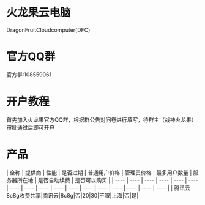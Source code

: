 # 火龙果云电脑 
DragonFruitCloudcomputer(DFC)
# 官方QQ群
官方群:108559061
# 开户教程
首先加入火龙果官方QQ群，根据群公告对问卷进行填写，待群主（战神火龙果）审批通过后即可开户
# 产品
| 全称  | 提供商  | 性能  | 是否过期  | 普通用户价格  | 管理员价格  | 最多用户数量  | 服务器所在地  | 是否自动续费  | 是否可以购买  |
| ---- | ----  | ---- | ---- | ---- | ---- | ---- | ---- | ---- | ---- | ---- | ---- | ---- | ---- | ---- | ---- | ---- |
| 腾讯云8c8g收费共享|腾讯云|8c8g|否|20|30|不限|上海|否|是|
